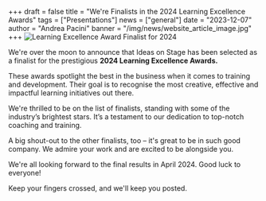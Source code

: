 +++
draft = false
title = "We're Finalists in the 2024 Learning Excellence Awards"
tags = ["Presentations"]
news = ["general"]
date = "2023-12-07"
author = "Andrea Pacini"
banner = "/img/news/website_article_image.jpg"
+++
![Learning Excellence Award Finalist for 2024](/img/news/website_article_image.jpg)

We're over the moon to announce that Ideas on Stage has been selected as a finalist for the prestigious **2024 Learning Excellence Awards.**



These awards spotlight the best in the business when it comes to training and development. Their goal is to recognise the most creative, effective and impactful learning initiatives out there. 



We're thrilled to be on the list of finalists, standing with some of the industry’s brightest stars. It’s a testament to our dedication to top-notch coaching and training.



A big shout-out to the other finalists, too – it's great to be in such good company. We admire your work and are excited to be alongside you.



We're all looking forward to the final results in April 2024. Good luck to everyone!



Keep your fingers crossed, and we'll keep you posted.